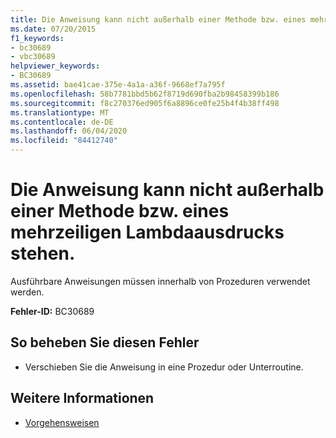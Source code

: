 ```yaml
---
title: Die Anweisung kann nicht außerhalb einer Methode bzw. eines mehrzeiligen Lambdaausdrucks stehen
ms.date: 07/20/2015
f1_keywords:
- bc30689
- vbc30689
helpviewer_keywords:
- BC30689
ms.assetid: bae41cae-375e-4a1a-a36f-9668ef7a795f
ms.openlocfilehash: 58b7781bbd5b62f8719d690fba2b98458399b186
ms.sourcegitcommit: f8c270376ed905f6a8896ce0fe25b4f4b38ff498
ms.translationtype: MT
ms.contentlocale: de-DE
ms.lasthandoff: 06/04/2020
ms.locfileid: "84412740"
---
```

# <a name="statement-cannot-appear-outside-of-a-method-bodymultiline-lambda"></a>Die Anweisung kann nicht außerhalb einer Methode bzw. eines mehrzeiligen Lambdaausdrucks stehen.
Ausführbare Anweisungen müssen innerhalb von Prozeduren verwendet werden.  
  
 **Fehler-ID:** BC30689  
  
## <a name="to-correct-this-error"></a>So beheben Sie diesen Fehler  
  
- Verschieben Sie die Anweisung in eine Prozedur oder Unterroutine.  
  
## <a name="see-also"></a>Weitere Informationen

- [Vorgehensweisen](../programming-guide/language-features/procedures/index.md)
